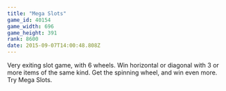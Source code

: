 ```yaml
---
title: "Mega Slots"
game_id: 40154
game_width: 696
game_height: 391
rank: 8600
date: 2015-09-07T14:00:48.808Z
---
```

Very exiting slot game, with 6 wheels. Win horizontal or diagonal with 3 or more items of the same kind. Get the spinning wheel, and win even more. Try Mega Slots.